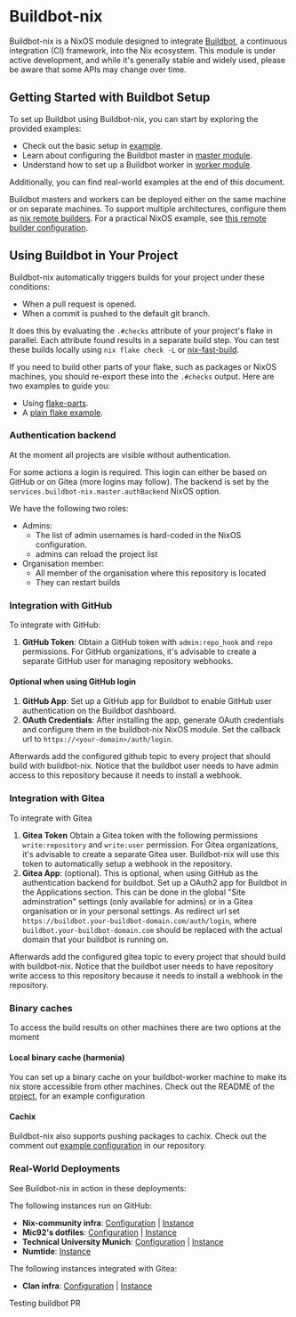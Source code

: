 # Buildbot-nix

Buildbot-nix is a NixOS module designed to integrate
[Buildbot](https://www.buildbot.net/), a continuous integration (CI) framework,
into the Nix ecosystem. This module is under active development, and while it's
generally stable and widely used, please be aware that some APIs may change over
time.

## Getting Started with Buildbot Setup

To set up Buildbot using Buildbot-nix, you can start by exploring the provided
examples:

- Check out the basic setup in [example](./examples/default.nix).
- Learn about configuring the Buildbot master in
  [master module](./nix/master.nix).
- Understand how to set up a Buildbot worker in
  [worker module](./nix/worker.nix).

Additionally, you can find real-world examples at the end of this document.

Buildbot masters and workers can be deployed either on the same machine or on
separate machines. To support multiple architectures, configure them as
[nix remote builders](https://nixos.org/manual/nix/stable/advanced-topics/distributed-builds).
For a practical NixOS example, see
[this remote builder configuration](https://github.com/Mic92/dotfiles/blob/main/nixos/eve/modules/remote-builder.nix).

## Using Buildbot in Your Project

Buildbot-nix automatically triggers builds for your project under these
conditions:

- When a pull request is opened.
- When a commit is pushed to the default git branch.

It does this by evaluating the `.#checks` attribute of your project's flake in
parallel. Each attribute found results in a separate build step. You can test
these builds locally using `nix flake check -L` or
[nix-fast-build](https://github.com/Mic92/nix-fast-build).

If you need to build other parts of your flake, such as packages or NixOS
machines, you should re-export these into the `.#checks` output. Here are two
examples to guide you:

- Using
  [flake-parts](https://github.com/Mic92/dotfiles/blob/10890601a02f843b49fe686d7bc19cb66a04e3d7/flake.nix#L139).
- A
  [plain flake example](https://github.com/nix-community/nixos-images/blob/56b52791312edeade1e6bd853ce56c778f363d50/flake.nix#L53).

### Authentication backend

At the moment all projects are visible without authentication.

For some actions a login is required. This login can either be based on GitHub
or on Gitea (more logins may follow). The backend is set by the
`services.buildbot-nix.master.authBackend` NixOS option.

We have the following two roles:

- Admins:
  - The list of admin usernames is hard-coded in the NixOS configuration.
  - admins can reload the project list
- Organisation member:
  - All member of the organisation where this repository is located
  - They can restart builds

### Integration with GitHub

To integrate with GitHub:

1. **GitHub Token**: Obtain a GitHub token with `admin:repo_hook` and `repo`
   permissions. For GitHub organizations, it's advisable to create a separate
   GitHub user for managing repository webhooks.

#### Optional when using GitHub login

1. **GitHub App**: Set up a GitHub app for Buildbot to enable GitHub user
   authentication on the Buildbot dashboard.
2. **OAuth Credentials**: After installing the app, generate OAuth credentials
   and configure them in the buildbot-nix NixOS module. Set the callback url to
   `https://<your-domain>/auth/login`.

Afterwards add the configured github topic to every project that should build
with buildbot-nix. Notice that the buildbot user needs to have admin access to
this repository because it needs to install a webhook.

### Integration with Gitea

To integrate with Gitea

1. **Gitea Token** Obtain a Gitea token with the following permissions
   `write:repository` and `write:user` permission. For Gitea organizations, it's
   advisable to create a separate Gitea user. Buildbot-nix will use this token
   to automatically setup a webhook in the repository.
2. **Gitea App**: (optional). This is optional, when using GitHub as the
   authentication backend for buildbot. Set up a OAuth2 app for Buildbot in the
   Applications section. This can be done in the global "Site adminstration"
   settings (only available for admins) or in a Gitea organisation or in your
   personal settings. As redirect url set
   `https://buildbot.your-buildbot-domain.com/auth/login`, where
   `buildbot.your-buildbot-domain.com` should be replaced with the actual domain
   that your buildbot is running on.

Afterwards add the configured gitea topic to every project that should build
with buildbot-nix. Notice that the buildbot user needs to have repository write
access to this repository because it needs to install a webhook in the
repository.

### Binary caches

To access the build results on other machines there are two options at the
moment

#### Local binary cache (harmonia)

You can set up a binary cache on your buildbot-worker machine to make its nix
store accessible from other machines. Check out the README of the
[project](https://github.com/nix-community/harmonia/?tab=readme-ov-file#configuration-for-public-binary-cache-on-nixos),
for an example configuration

#### Cachix

Buildbot-nix also supports pushing packages to cachix. Check out the comment out
[example configuration](https://github.com/Mic92/buildbot-nix/blob/main/examples/master.nix)
in our repository.

### Real-World Deployments

See Buildbot-nix in action in these deployments:

The following instances run on GitHub:

- **Nix-community infra**:
  [Configuration](https://github.com/nix-community/infra/tree/master/modules/nixos)
  | [Instance](https://buildbot.nix-community.org/)
- **Mic92's dotfiles**:
  [Configuration](https://github.com/Mic92/dotfiles/blob/main/nixos/eve/modules/buildbot.nix)
  | [Instance](https://buildbot.thalheim.io/)
- **Technical University Munich**:
  [Configuration](https://github.com/TUM-DSE/doctor-cluster-config/tree/master/modules/buildbot)
  | [Instance](https://buildbot.dse.in.tum.de/)
- **Numtide**: [Instance](https://buildbot.numtide.com)

The following instances integrated with Gitea:

- **Clan infra**:
  [Configuration](https://git.clan.lol/clan/clan-infra/src/branch/main/modules/buildbot.nix)
  | [Instance](https://buildbot.clan.lol/)

Testing buildbot PR
